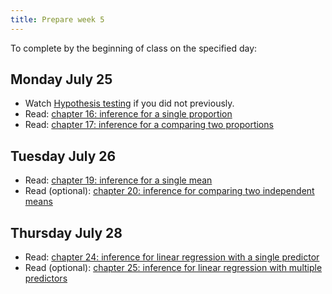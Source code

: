 ```yaml
---
title: Prepare week 5
---
```


To complete by the beginning of class on the specified day:

## Monday July 25

- Watch [Hypothesis testing](https://warpwire.duke.edu/w/YQ4GAA/) if you did not previously.
- Read: [chapter 16: inference for a single proportion](https://openintro-ims.netlify.app/index.html)
- Read: [chapter 17: inference for a comparing two proportions](https://openintro-ims.netlify.app/index.html)

## Tuesday July 26

- Read: [chapter 19: inference for a single mean](https://openintro-ims.netlify.app/index.html)
- Read (optional): [chapter 20: inference for comparing two independent means](https://openintro-ims.netlify.app/index.html)

## Thursday July 28

- Read: [chapter 24: inference for linear regression with a single predictor](https://openintro-ims.netlify.app/index.html)
- Read (optional): [chapter 25: inference for linear regression with multiple predictors](https://openintro-ims.netlify.app/index.html)